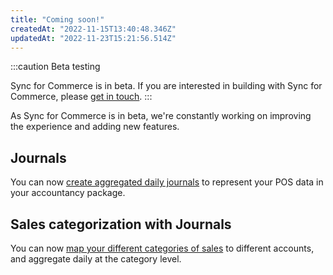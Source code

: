 ```yaml
---
title: "Coming soon!"
createdAt: "2022-11-15T13:40:48.346Z"
updatedAt: "2022-11-23T15:21:56.514Z"
---
```


:::caution Beta testing

Sync for Commerce is in beta. If you are interested in building with Sync for Commerce, please [get in touch](mailto:sync-for-commerce@codat.io).
:::

As Sync for Commerce is in beta, we're constantly working on improving the experience and adding new features.

## Journals

You can now [create aggregated daily journals](/sfc/sync-for-commerce-knowledge-base/sfc-journal-entry-mapping) to represent your POS data in your accountancy package.

## Sales categorization with Journals

You can now [map your different categories of sales](/sfc/sync-for-commerce-knowledge-base/sfc-sales-product-categories) to different accounts, and aggregate daily at the category level.
